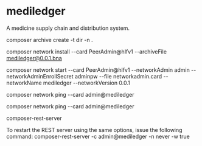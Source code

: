 # mediledger

A medicine supply chain and distribution system.


composer archive create -t dir -n .


composer network install --card PeerAdmin@hlfv1 --archiveFile mediledger@0.0.1.bna

composer network start --card PeerAdmin@hlfv1 --networkAdmin admin --networkAdminEnrollSecret adminpw  --file networkadmin.card --networkName mediledger --networkVersion 0.0.1

composer network ping --card admin@mediledger

composer network ping --card admin@mediledger



composer-rest-server




To restart the REST server using the same options, issue the following command:
composer-rest-server -c admin@mediledger -n never -w true
